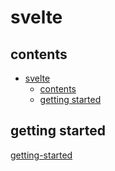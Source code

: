 # svelte

## contents

- [svelte](#svelte)
  - [contents](#contents)
  - [getting started](#getting-started)

## getting started

[getting-started](notes/getting-started.md)